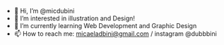 - 👋 Hi, I’m @micdubini
- 👀 I’m interested in illustration and Design!
- 🌱 I’m currently learning Web Development and Graphic Design
- 📫 How to reach me: micaeladbini@gmail.com / instagram @dubbbini

<!---
micdubini/micdubini is a ✨ special ✨ repository because its `README.md` (this file) appears on your GitHub profile.
You can click the Preview link to take a look at your changes.
--->

